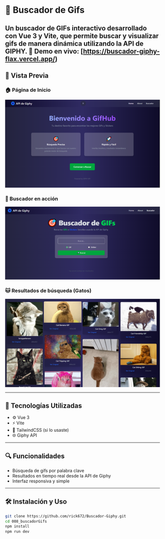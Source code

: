 # 🎯 Buscador de Gifs

Un buscador de GIFs interactivo desarrollado con **Vue 3** y **Vite**, que permite buscar y visualizar gifs de manera dinámica utilizando la API de GIPHY.
🔗 **Demo en vivo:** [https://buscador-giphy-flax.vercel.app/)
---

## 📸 Vista Previa

### 🏠 Página de Inicio
![Inicio](./public/gifs1.png)

### 🔎 Buscador en acción
![Buscador](./public/gifs2.png)

### 🐱 Resultados de búsqueda (Gatos)
![Resultados](./public/gifs3.png)

---

## 🚀 Tecnologías Utilizadas

- ⚙️ Vue 3
- ⚡ Vite
- 🎨 TailwindCSS (si lo usaste)
- 🌐 Giphy API

---

## 🔍 Funcionalidades

- Búsqueda de gifs por palabra clave
- Resultados en tiempo real desde la API de Giphy
- Interfaz responsiva y simple

---

## 🛠️ Instalación y Uso

```bash
git clone https://github.com/rick672/Buscador-Giphy.git
cd 008_buscadorGifs
npm install
npm run dev
